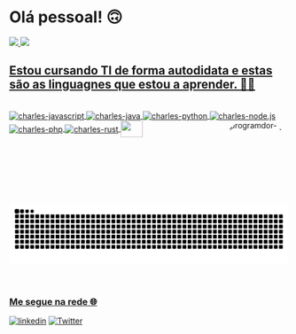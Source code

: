 # Olá pessoal! 🙃

<div align="">
  <a href="https://github.com/charlesesilva">
  <img height="150em" src="https://github-readme-stats.vercel.app/api?username=charlesesilva&show_icons=true&theme=tokyonight&include_all_commits=true&count_private=true"/>  
  <img height="140em" src="https://github-readme-stats.vercel.app/api/top-langs/?username=charlesesilva&layout=compact&langs_count=7&theme=tokyonight"/>

</div>

## Estou cursando TI de forma autodidata e estas são as linguagnes que estou a aprender. 👨‍💻 
<div style="display: inline_block"><br>

  <img align="center" alt="charles-javascript" height="30" width="40" src="https://cdn.jsdelivr.net/gh/devicons/devicon/icons/javascript/javascript-original.svg">
  <img align="center" alt="charles-java" height="30" width="40" src="https://cdn.jsdelivr.net/gh/devicons/devicon/icons/java/java-original.svg">
<img align="center" alt="charles-python" height="30" width="40" src="https://cdn.jsdelivr.net/gh/devicons/devicon/icons/python/python-original.svg">
<img align="center" alt="charles-node.js" height="30" width="40" src="https://cdn.jsdelivr.net/gh/devicons/devicon/icons/nodejs/nodejs-original.svg">
<img align="center" alt="charles-php" height="30" width="40" src="https://cdn.jsdelivr.net/gh/devicons/devicon/icons/php/php-plain.svg">
<img align="center" alt="charles-rust" height="30" width="40" src="https://cdn.jsdelivr.net/gh/devicons/devicon/icons/rust/rust-plain.svg">
<img align="center" altt=charles-gitlab height="30" width="40" src="https://cdn.jsdelivr.net/gh/devicons/devicon/icons/git/git-original.svg"> 
<img align="right" alt="programdor- gif" height="150" style="border-radius:50px;" src="https://media1.giphy.com/media/qgQUggAC3Pfv687qPC/giphy.gif?cid=ecf05e47wjhu2392dkqhu95ijf2mvc01o6y4n5s18ukc9p5s&rid=giphy.gif&ct=g">
</div>
  

 
<div>   
 
  ![Snake animation](https://github.com/charlesesilva/charlesesilva/blob/output/github-contribution-grid-snake.svg)
 
</div><br/>

### Me segue na rede 🌐
[![linkedin](https://img.shields.io/badge/LinkedIn-0077B5?style=for-the-badge&logo=linkedin&logoColor=white)](https://www.linkedin.com/in/charles-e-silva-517403232/)
[![Twitter](https://img.shields.io/badge/Twitter-1DA1F2?style=for-the-badge&logo=twitter&logoColor=white)](https://twitter.com/codeSsilva)

